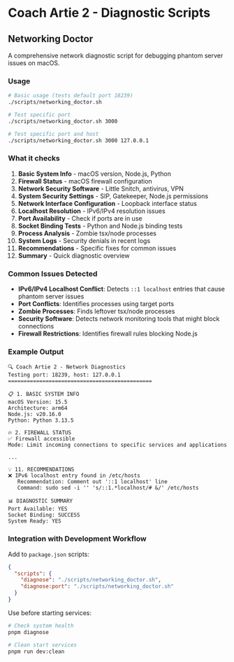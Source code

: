 # Coach Artie 2 - Diagnostic Scripts

## Networking Doctor

A comprehensive network diagnostic script for debugging phantom server issues on macOS.

### Usage

```bash
# Basic usage (tests default port 18239)
./scripts/networking_doctor.sh

# Test specific port
./scripts/networking_doctor.sh 3000

# Test specific port and host
./scripts/networking_doctor.sh 3000 127.0.0.1
```

### What it checks

1. **Basic System Info** - macOS version, Node.js, Python
2. **Firewall Status** - macOS firewall configuration
3. **Network Security Software** - Little Snitch, antivirus, VPN
4. **System Security Settings** - SIP, Gatekeeper, Node.js permissions
5. **Network Interface Configuration** - Loopback interface status
6. **Localhost Resolution** - IPv6/IPv4 resolution issues
7. **Port Availability** - Check if ports are in use
8. **Socket Binding Tests** - Python and Node.js binding tests
9. **Process Analysis** - Zombie tsx/node processes
10. **System Logs** - Security denials in recent logs
11. **Recommendations** - Specific fixes for common issues
12. **Summary** - Quick diagnostic overview

### Common Issues Detected

- **IPv6/IPv4 Localhost Conflict**: Detects `::1 localhost` entries that cause phantom server issues
- **Port Conflicts**: Identifies processes using target ports
- **Zombie Processes**: Finds leftover tsx/node processes
- **Security Software**: Detects network monitoring tools that might block connections
- **Firewall Restrictions**: Identifies firewall rules blocking Node.js

### Example Output

```
🔍 Coach Artie 2 - Network Diagnostics
Testing port: 18239, host: 127.0.0.1
==============================================

📋 1. BASIC SYSTEM INFO
macOS Version: 15.5
Architecture: arm64
Node.js: v20.16.0
Python: Python 3.13.5

🔥 2. FIREWALL STATUS
✅ Firewall accessible
Mode: Limit incoming connections to specific services and applications

...

💡 11. RECOMMENDATIONS
❌ IPv6 localhost entry found in /etc/hosts
   Recommendation: Comment out '::1 localhost' line
   Command: sudo sed -i '' 's/::1.*localhost/# &/' /etc/hosts

📊 DIAGNOSTIC SUMMARY
Port Available: YES
Socket Binding: SUCCESS
System Ready: YES
```

### Integration with Development Workflow

Add to `package.json` scripts:

```json
{
  "scripts": {
    "diagnose": "./scripts/networking_doctor.sh",
    "diagnose:port": "./scripts/networking_doctor.sh"
  }
}
```

Use before starting services:

```bash
# Check system health
pnpm diagnose

# Clean start services
pnpm run dev:clean
```